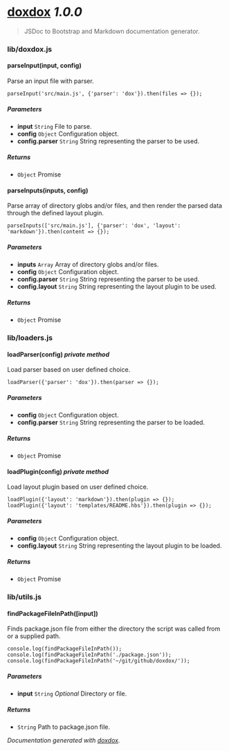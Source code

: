 # [doxdox](https://github.com/neogeek/doxdox) *1.0.0*

> JSDoc to Bootstrap and Markdown documentation generator.


### lib/doxdox.js


#### parseInput(input, config) 

Parse an input file with parser.

    parseInput('src/main.js', {'parser': 'dox'}).then(files => {});




##### Parameters

- **input** `String`   File to parse.
- **config** `Object`   Configuration object.
- **config.parser** `String`   String representing the parser to be used.




##### Returns


- `Object`   Promise



#### parseInputs(inputs, config) 

Parse array of directory globs and/or files, and then render the parsed data through the defined layout plugin.

    parseInputs(['src/main.js'], {'parser': 'dox', 'layout': 'markdown'}).then(content => {});




##### Parameters

- **inputs** `Array`   Array of directory globs and/or files.
- **config** `Object`   Configuration object.
- **config.parser** `String`   String representing the parser to be used.
- **config.layout** `String`   String representing the layout plugin to be used.




##### Returns


- `Object`   Promise




### lib/loaders.js


#### loadParser(config)  *private method*

Load parser based on user defined choice.

    loadParser({'parser': 'dox'}).then(parser => {});




##### Parameters

- **config** `Object`   Configuration object.
- **config.parser** `String`   String representing the parser to be loaded.




##### Returns


- `Object`   Promise



#### loadPlugin(config)  *private method*

Load layout plugin based on user defined choice.

    loadPlugin({'layout': 'markdown'}).then(plugin => {});
    loadPlugin({'layout': 'templates/README.hbs'}).then(plugin => {});




##### Parameters

- **config** `Object`   Configuration object.
- **config.layout** `String`   String representing the layout plugin to be loaded.




##### Returns


- `Object`   Promise




### lib/utils.js


#### findPackageFileInPath([input]) 

Finds package.json file from either the directory the script was called from or a supplied path.

    console.log(findPackageFileInPath());
    console.log(findPackageFileInPath('./package.json'));
    console.log(findPackageFileInPath('~/git/github/doxdox/'));




##### Parameters

- **input** `String`  *Optional* Directory or file.




##### Returns


- `String`   Path to package.json file.




*Documentation generated with [doxdox](https://github.com/neogeek/doxdox).*
